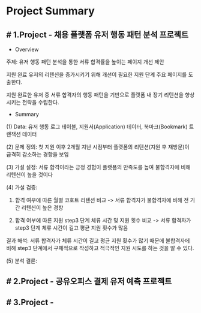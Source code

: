 # Project Summary 
## # 1.Project - 채용 플랫폼 유저 행동 패턴 분석 프로젝트 
- Overview

주제: 유저 행동 패턴 분석을 통한 서류 합격률을 높이는 페이지 개선 제안

지원 완료 유저의 리텐션을 증가시키기 위해 개선이 필요한 지원 단계 주요 페이지를 도출한다.

지원 완료한 유저 중 서류 합격자의 행동 패턴을 기반으로 플랫폼 내 장기 리텐션을 향상시키는 전략을 수립한다.
- Summary

(1) Data: 유저 행동 로그 테이블, 지원서(Application) 데이터, 북마크(Bookmark) 트랜잭션 데이터

(2) 문제 정의: 첫 지원 이후 2개월 지난 시점부터 플랫폼의 리텐션(지원 후 재방문)이 급격히 감소하는 경향을 보임

(3) 가설 설정: 서류 합격이라는 긍정 경험이 플랫폼의 만족도를 높여 불합격자에 비해 리텐션이 높을 것이다 

(4) 가설 검증: 

1. 합격 여부에 따른 월별 코호트 리텐션 비교 -> 서류 합격자가 불합격자에 비해 전 기간 리텐션이 높은 경향


2. 합격 여부에 따른 지원 step3 단계 체류 시간 및 지원 횟수 비교 -> 서류 합격자가 step3 단계 체류 시간이 길고 평균 지원 횟수가 많음

결과 해석: 서류 합격자가 체류 시간이 길고 평균 지원 횟수가 많기 때문에 불합격자에 비해 step3 단계에서 구체적으로 작성하고 적극적인 지원 시도를 하는 것을 알 수 있다.

(5) 분석 결론: 

## # 2.Project - 공유오피스 결제 유저 예측 프로젝트 

## # 3.Project - 
